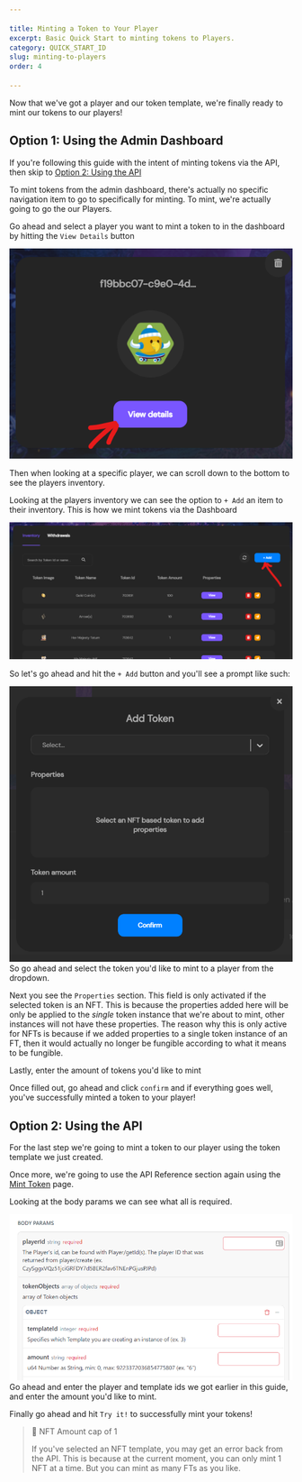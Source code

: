```yaml
---

title: Minting a Token to Your Player
excerpt: Basic Quick Start to minting tokens to Players.
category: QUICK_START_ID
slug: minting-to-players
order: 4

---
```


Now that we've got a player and our token template, we're finally ready to mint our tokens to our players!

## Option 1: Using the Admin Dashboard
If you're following this guide with the intent of minting tokens via the API, then skip to [Option 2: Using the API](#using-the-api)

To mint tokens from the admin dashboard, there's actually no specific navigation item to go to specifically for minting. To mint, we're actually going to go the our Players.

Go ahead and select a player you want to mint a token to in the dashboard by hitting the `View Details` button

![View Details](../images/guides/first_token/view_details.png)

Then when looking at a specific player, we can scroll down to the bottom to see the players inventory.

Looking at the players inventory we can see the option to `+ Add` an item to their inventory. This is how we mint tokens via the Dashboard

![Add Token](../images/guides/first_token/player_inventory.png)

So let's go ahead and hit the `+ Add` button and you'll see a prompt like such:

![Mint Properties](../images/guides/first_token/Add_token.png)
So go ahead and select the token you'd like to mint to a player from the dropdown.

Next you see the `Properties` section. This field is only activated if the selected token is an NFT. This is because the properties added here will be only be applied to the *single* token instance that we're about to mint, other instances will not have these properties. The reason why this is only active for NFTs is because if we added properties to a single token instance of an FT, then it would actually no longer be fungible according to what it means to be fungible.

Lastly, enter the amount of tokens you'd like to mint

Once filled out, go ahead and click `confirm` and if everything goes well, you've successfully minted a token to your player!

## Option 2: Using the API<a name='using-the-api' ></a>

For the last step we're going to mint a token to our player using the token template we just created.

Once more, we're going to use the API Reference section again using the [Mint Token](https://docs.stardust.gg/reference/post_token-mint) page.

Looking at the body params we can see what all is required.

![Mint Params](../images/guides/first_token/mint_params.png)
Go ahead and enter the player and template ids we got earlier in this guide, and enter the amount you'd like to mint.

Finally go ahead and hit `Try it!` to successfully mint your tokens!

> 📘	NFT Amount cap of 1
> 
> If you've selected an NFT template, you may get an error back from the API. This is because at the current moment, you can only mint 1 NFT at a time. But you can mint as many FTs as you like.
